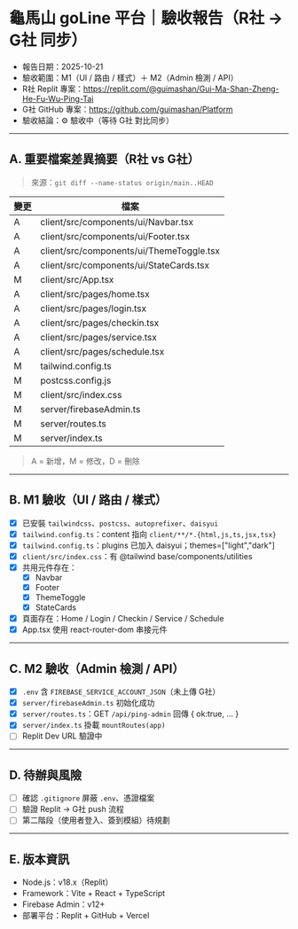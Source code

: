 # 龜馬山 goLine 平台｜驗收報告（R社 → G社 同步）

- 報告日期：2025-10-21
- 驗收範圍：M1（UI / 路由 / 樣式）＋ M2（Admin 檢測 / API）
- R社 Replit 專案：https://replit.com/@guimashan/Gui-Ma-Shan-Zheng-He-Fu-Wu-Ping-Tai
- G社 GitHub 專案：https://github.com/guimashan/Platform
- 驗收結論：⚙️ 驗收中（等待 G社 對比同步）

---

## A. 重要檔案差異摘要（R社 vs G社）
> 來源：`git diff --name-status origin/main..HEAD`

| 變更 | 檔案 |
|---|---|
| A | client/src/components/ui/Navbar.tsx |
| A | client/src/components/ui/Footer.tsx |
| A | client/src/components/ui/ThemeToggle.tsx |
| A | client/src/components/ui/StateCards.tsx |
| M | client/src/App.tsx |
| A | client/src/pages/home.tsx |
| A | client/src/pages/login.tsx |
| A | client/src/pages/checkin.tsx |
| A | client/src/pages/service.tsx |
| A | client/src/pages/schedule.tsx |
| M | tailwind.config.ts |
| M | postcss.config.js |
| M | client/src/index.css |
| M | server/firebaseAdmin.ts |
| M | server/routes.ts |
| M | server/index.ts |

> A = 新增，M = 修改，D = 刪除

---

## B. M1 驗收（UI / 路由 / 樣式）
- [x] 已安裝 `tailwindcss`、`postcss`、`autoprefixer`、`daisyui`
- [x] `tailwind.config.ts`：content 指向 `client/**/*.{html,js,ts,jsx,tsx}`
- [x] `tailwind.config.ts`：plugins 已加入 daisyui；themes=["light","dark"]
- [x] `client/src/index.css`：有 @tailwind base/components/utilities
- [x] 共用元件存在：
  - [x] Navbar
  - [x] Footer
  - [x] ThemeToggle
  - [x] StateCards
- [x] 頁面存在：Home / Login / Checkin / Service / Schedule
- [x] App.tsx 使用 react-router-dom 串接元件

---

## C. M2 驗收（Admin 檢測 / API）
- [x] `.env` 含 `FIREBASE_SERVICE_ACCOUNT_JSON`（未上傳 G社）
- [x] `server/firebaseAdmin.ts` 初始化成功
- [x] `server/routes.ts`：GET `/api/ping-admin` 回傳 { ok:true, ... }
- [x] `server/index.ts` 掛載 `mountRoutes(app)`
- [ ] Replit Dev URL 驗證中

---

## D. 待辦與風險
- [ ] 確認 `.gitignore` 屏蔽 `.env`、憑證檔案
- [ ] 驗證 Replit → G社 push 流程
- [ ] 第二階段（使用者登入、簽到模組）待規劃

---

## E. 版本資訊
- Node.js：v18.x（Replit）
- Framework：Vite + React + TypeScript
- Firebase Admin：v12+
- 部署平台：Replit + GitHub + Vercel